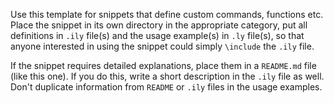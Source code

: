 Use this template for snippets that define custom commands, functions etc.
Place the snippet in its own directory in the appropriate category,
put all definitions in `.ily` file(s) and the usage example(s) in `.ly` file(s),
so that anyone interested in using the snippet could simply `\include` the `.ily` file.

If the snippet requires detailed explanations, place them in a `README.md` file
(like this one).  If you do this, write a short description in the `.ily` file as well.
Don't duplicate information from `README` or `.ily` files in the usage examples.